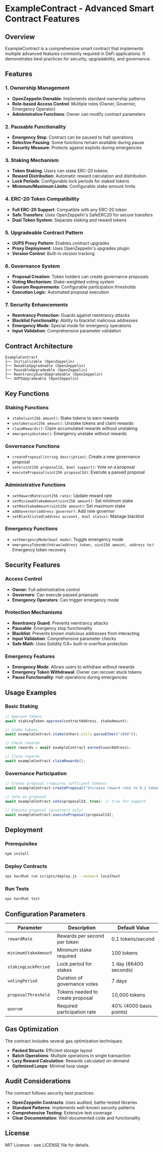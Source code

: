 # ExampleContract - Advanced Smart Contract Features

## Overview

ExampleContract is a comprehensive smart contract that implements multiple advanced features commonly required in DeFi applications. It demonstrates best practices for security, upgradability, and governance.

## Features

### 1. Ownership Management
- **OpenZeppelin Ownable**: Implements standard ownership patterns
- **Role-based Access Control**: Multiple roles (Owner, Governor, Emergency Operator)
- **Administrative Functions**: Owner can modify contract parameters

### 2. Pausable Functionality
- **Emergency Stop**: Contract can be paused to halt operations
- **Selective Pausing**: Some functions remain available during pause
- **Security Measure**: Protects against exploits during emergencies

### 3. Staking Mechanism
- **Token Staking**: Users can stake ERC-20 tokens
- **Reward Distribution**: Automatic reward calculation and distribution
- **Lock Periods**: Configurable lock periods for staked tokens
- **Minimum/Maximum Limits**: Configurable stake amount limits

### 4. ERC-20 Token Compatibility
- **Full ERC-20 Support**: Compatible with any ERC-20 token
- **Safe Transfers**: Uses OpenZeppelin's SafeERC20 for secure transfers
- **Dual Token System**: Separate staking and reward tokens

### 5. Upgradeable Contract Pattern
- **UUPS Proxy Pattern**: Enables contract upgrades
- **Proxy Deployment**: Uses OpenZeppelin's upgrades plugin
- **Version Control**: Built-in version tracking

### 6. Governance System
- **Proposal Creation**: Token holders can create governance proposals
- **Voting Mechanism**: Stake-weighted voting system
- **Quorum Requirements**: Configurable participation thresholds
- **Execution Logic**: Automated proposal execution

### 7. Security Enhancements
- **Reentrancy Protection**: Guards against reentrancy attacks
- **Blacklist Functionality**: Ability to blacklist malicious addresses
- **Emergency Mode**: Special mode for emergency operations
- **Input Validation**: Comprehensive parameter validation

## Contract Architecture

```
ExampleContract
├── Initializable (OpenZeppelin)
├── OwnableUpgradeable (OpenZeppelin)
├── PausableUpgradeable (OpenZeppelin)
├── ReentrancyGuardUpgradeable (OpenZeppelin)
└── UUPSUpgradeable (OpenZeppelin)
```

## Key Functions

### Staking Functions
- `stake(uint256 amount)`: Stake tokens to earn rewards
- `unstake(uint256 amount)`: Unstake tokens and claim rewards
- `claimRewards()`: Claim accumulated rewards without unstaking
- `emergencyUnstake()`: Emergency unstake without rewards

### Governance Functions
- `createProposal(string description)`: Create a new governance proposal
- `vote(uint256 proposalId, bool support)`: Vote on a proposal
- `executeProposal(uint256 proposalId)`: Execute a passed proposal

### Administrative Functions
- `setRewardRate(uint256 rate)`: Update reward rate
- `setMinimumStakeAmount(uint256 amount)`: Set minimum stake
- `setMaxStakeAmount(uint256 amount)`: Set maximum stake
- `addGovernor(address governor)`: Add new governor
- `setBlacklisted(address account, bool status)`: Manage blacklist

### Emergency Functions
- `setEmergencyMode(bool mode)`: Toggle emergency mode
- `emergencyTokenWithdraw(address token, uint256 amount, address to)`: Emergency token recovery

## Security Features

### Access Control
- **Owner**: Full administrative control
- **Governors**: Can execute passed proposals
- **Emergency Operators**: Can trigger emergency mode

### Protection Mechanisms
- **Reentrancy Guard**: Prevents reentrancy attacks
- **Pausable**: Emergency stop functionality
- **Blacklist**: Prevents known malicious addresses from interacting
- **Input Validation**: Comprehensive parameter checks
- **Safe Math**: Uses Solidity 0.8+ built-in overflow protection

### Emergency Features
- **Emergency Mode**: Allows users to withdraw without rewards
- **Emergency Token Withdrawal**: Owner can recover stuck tokens
- **Pause Functionality**: Halt operations during emergencies

## Usage Examples

### Basic Staking
```javascript
// Approve tokens
await stakingToken.approve(contractAddress, stakeAmount);

// Stake tokens
await exampleContract.stake(ethers.utils.parseEther("1000"));

// Check rewards
const rewards = await exampleContract.earned(userAddress);

// Claim rewards
await exampleContract.claimRewards();
```

### Governance Participation
```javascript
// Create proposal (requires sufficient tokens)
await exampleContract.createProposal("Increase reward rate to 0.2 tokens per second");

// Vote on proposal
await exampleContract.vote(proposalId, true); // true for support

// Execute proposal (governors only)
await exampleContract.executeProposal(proposalId);
```

## Deployment

### Prerequisites
```bash
npm install
```

### Deploy Contracts
```bash
npx hardhat run scripts/deploy.js --network localhost
```

### Run Tests
```bash
npx hardhat test
```

## Configuration Parameters

| Parameter | Description | Default Value |
|-----------|-------------|---------------|
| `rewardRate` | Rewards per second per token | 0.1 tokens/second |
| `minimumStakeAmount` | Minimum stake required | 100 tokens |
| `stakingLockPeriod` | Lock period for stakes | 1 day (86400 seconds) |
| `votingPeriod` | Duration of governance votes | 7 days |
| `proposalThreshold` | Tokens needed to create proposal | 10,000 tokens |
| `quorum` | Required participation rate | 40% (4000 basis points) |

## Gas Optimization

The contract includes several gas optimization techniques:
- **Packed Structs**: Efficient storage layout
- **Batch Operations**: Multiple operations in single transaction
- **Lazy Reward Calculation**: Rewards calculated on-demand
- **Optimized Loops**: Minimal loop usage

## Audit Considerations

The contract follows security best practices:
- **OpenZeppelin Contracts**: Uses audited, battle-tested libraries
- **Standard Patterns**: Implements well-known security patterns
- **Comprehensive Testing**: Extensive test coverage
- **Clear Documentation**: Well-documented code and functionality

## License

MIT License - see LICENSE file for details.